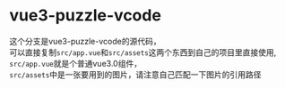 # vue3-puzzle-vcode

这个分支是vue3-puzzle-vcode的源代码，
<br/>可以直接复制`src/app.vue`和`src/assets`这两个东西到自己的项目里直接使用,
<br/>`src/app.vue`就是个普通vue3.0组件，
<br/>`src/assets`中是一张要用到的图片，请注意自己匹配一下图片的引用路径